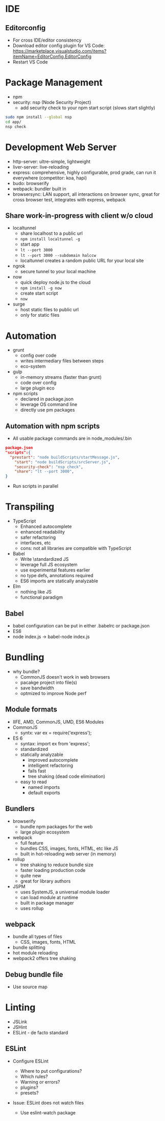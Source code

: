 # IDE

## Editorconfig
* For cross IDE/editor consistency
* Download editor config plugin for VS Code: https://marketplace.visualstudio.com/items?itemName=EditorConfig.EditorConfig
* Restart VS Code

# Package Management
* npm
* security: nsp (Node Security Project)
    * add security check to your npm start script (slows start slightly)
```bash
sudo npm install --global nsp
cd app/
nsp check
```


# Development Web Server 
* http-server: ultre-simple, lightweight
* liver-server: live-reloading
* express: comprehensive, highly configurable, prod grade, can run it everywhere (competitor: koa, hapi)
* budo: browserify
* webpack: bundler built in
* browsersync: LAN support, all interactions on browser sync, great for cross browser test, integrates with express, webpack

## Share work-in-progress with client w/o cloud
* localtunnel
    - share localhost to a public url
    - `npm install localtunnel -g`
    - start app
    - `lt --port 3000`
    - `lt --port 3000 --subdomain halccw`
    - localtunnel creates a random public URL for your local site
* ngrok
    - secure tunnel to your local machine
* now
    - quick deploy node.js to the cloud
    - `npm install -g now`
    - create start script
    - `now`
* surge
    - host static files to public url
    - only for static files

# Automation
* grunt
    - config over code
    - writes intermediary files between steps
    - eco-system
* gulp
    - in-memory streams (faster than grunt)
    - code over config
    - large plugin eco
* npm scripts
    - declared in package.json
    - leverage OS command line
    - directly use pm packages

## Automation with npm scripts
* All usable package commands are in node_modules/.bin
```json
package.json
"scripts":{
  "prestart": "node buildScripts/startMessage.js",
    "start": "node buildScripts/srcServer.js",
    "security-check": "nsp check",
    "share": "lt --port 3000",
}
```

* Run scripts in parallel

# Transpiling
* TypeScript
    - Enhanced autocomplete
    - enhanced readability
    - safer refactoring
    - interfaces, etc
    - cons: not all libraries are compatible with TypeScript
* Babel
    - Write \standardized JS
    - leverage full JS ecosystem
    - use experimental features earlier
    - no type defs, annotations required
    - ES6 imports are statically analyzable
* Elm
    - nothing like JS
    - functional paradigm

## Babel
* babel configuration can be put in either .babelrc or package.json
* ES6
* node index.js -> babel-node index.js

# Bundling
* why bundle? 
    - CommonJS doesn't work in web browsers
    - pacakge project into file(s)
    - save bandwidth
    - optmized to improve Node perf

## Module formats
* IIFE, AMD, CommonJS, UMD, ES6 Modules
* CommonJS
    - syntx: var ex = require('express');
* ES 6
    - syntax: import ex from 'express';
    - standardized 
    - statically analyzable
        - improved autocomplete
        - intelligent refactoring
        - fails fast
        - tree shaking (dead code elimination)
    - easy to read
        - named imports
        - default exports


## Bundlers
* browserify
    - bundle npm packages for the web
    - large plugin ecosystem
* webpack
    - full feature
    - bundles CSS, images, fonts, HTML, etc like JS
    - built in hot-reloading web server (in memory)
* rollup
    - tree shaking to reduce bundle size
    - faster loading production code
    - quite new
    - great for library authors
* JSPM
    - uses SystemJS, a universal module loader
    - can load module at runtime
    - built in package manager
    - uses rollup

## webpack
* bundle all types of files
    - CSS, images, fonts, HTML
* bundle splitting
* hot module reloading
* webpack2 offers tree shaking

## Debug bundle file
* Use source map

# Linting
* JSLink
* JSHint
* ESLint - de facto standard

## ESLint
* Configure ESLint
  - Where to put configurations?
  - Which rules?
  - Warning or errors?
  - plugins?
  - presets?

* Issue: ESLint does not watch files
  - Use eslint-watch package
